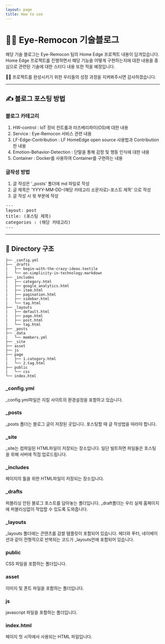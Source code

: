 ```yaml
---
layout: page
title: How to use
---
```



# 👩‍💻 Eye-Remocon 기술블로그

해당 기술 블로그는 Eye-Remocon 팀의 Home Edge 프로젝트 내용이 담겨있습니다.
Home Edge 프로젝트를 진행하면서 해당 기능을 어떻게 구현하는지에 대한 내용을 중심으로
관련된 기술에 대한 스터디 내용 또한 적을 예정입니다.

🏋️‍♂️ 프로젝트를 완성시키기 위한 우리들의 성장 과정을 지켜봐주시면 감사하겠습니다.



----

## ✍️ 블로그 포스팅 방법

### 블로그 카테고리
1. HW-control : IoT 장비 컨트롤과 라즈베리파이(OS)에 대한 내용
2. Service : Eye-Remocon 서비스 관련 내용
3. LF-Edge-Contribution : LF HomeEdge open source 사용법과 Contribution한 내용
4. Emotion-Behavior-Detection : 단말을 통해 감정 및 행동 인식에 대한 내용
5. Container : Docker를 사용하여 Container를 구현하는 내용



### 글작성 방법
1. 글 작성은 '_posts' 폴더에 md 파일로 작성
2. 글 제목은 'YYYY-MM-DD-(해당 카테고리 소문자로)-포스트 제목' 으로 작성
3. 글 작성 시 윗 부분에 작성

<pre>
---
layout: post
title: (포스팅 제목)
categories : (해당 카테고리)
---
</pre>


----

##  📁 Directory 구조

```
├── _config.yml
├── _drafts
|   ├── begin-with-the-crazy-ideas.textile
|   └── on-simplicity-in-technology.markdown
├── _includes
|   ├── category.html
|   ├── google_analytics.html
|   ├── item.html
|   ├── pagination.html
|   ├── sidebar.html
|   └── tag.html
├── _layouts
|   ├── default.html
|   ├── page.html
|   ├── post.html
|   └── tag.html
├── _posts
├── _data
|   └── members.yml
├── _site
├── asset
├── js
├── page
|   ├── 1.category.html
|   └── 2.tag.html
├── public
|   └── css
└── index.html
```

### _config.yml
_config.yml파일은 지킬 사이트의 환경설정을 포함하고 있습니다.

### _posts
_posts 폴더는 블로그 글이 저장된 곳입니다. 포스팅할 때 글 작성법을 따라야 합니다.

### _site
_site는 컴파일된 HTML파일이 저장되는 장소입니다. 일단 빌트하면 파일들은 호스팅을 위해 서버에 직접 업로드됩니다.

### _includes
페이지의 틀을 위한 HTML파일이 저장되는 장소입니다.

### _drafts
퍼블리싱 안된 블로그 포스트를 담아놓는 폴더입니다. _draft폴더는 우리 실제 홈페이지에 퍼블리싱없이 작업할 수 있도록 도와줍니다.

### _layouts
_layouts 폴더에는 콘텐츠를 감쌀 템플릿이 포함되어 있습니다. 헤더와 푸터, 네이베이션과 같이 전형적으로 반복되는 코드가 _layouts안에 포함되어 있습니다.

### public
CSS 파일을 포함하는 폴더입니다.

### asset
이미지 및 폰트 파일을 포함하는 폴더입니다.

### js
javascript 파일을 포함하는 폴더입니다.

### index.html
페이지 첫 시작에서 사용되는 HTML 파일입니다.



